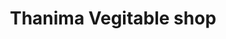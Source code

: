 ---
title: "Thanima Vegitable shop"
url: /thiruvananthapuram/thanima-vegitable-shop/
shop: greengrocer
---